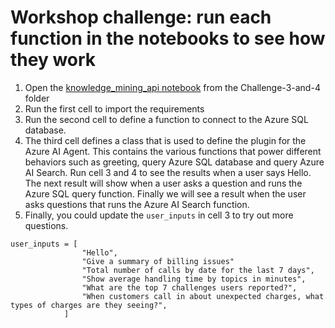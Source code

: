 # Workshop challenge: run each function in the notebooks to see how they work

1. Open the [knowledge_mining_api notebook](./knowledge_mining_api.ipynb) from the Challenge-3-and-4 folder
2. Run the first cell to import the requirements  
3. Run the second cell to define a function to connect to the Azure SQL database.
4. The third cell defines a class that is used to define the plugin for the Azure AI Agent. This contains the various functions that power different behaviors such as greeting, query Azure SQL database and query Azure AI Search. Run cell 3 and 4 to see the results when a user says Hello. The next result will show when a user asks a question and runs the Azure SQL query function. Finally we will see a result when the user asks questions that runs the Azure AI Search function. 
5. Finally, you could update the `user_inputs` in cell 3 to try out more questions. 

```shell
user_inputs = [
                "Hello",
                "Give a summary of billing issues"
                "Total number of calls by date for the last 7 days",
                "Show average handling time by topics in minutes",
                "What are the top 7 challenges users reported?",
                "When customers call in about unexpected charges, what types of charges are they seeing?",
            ]
```
